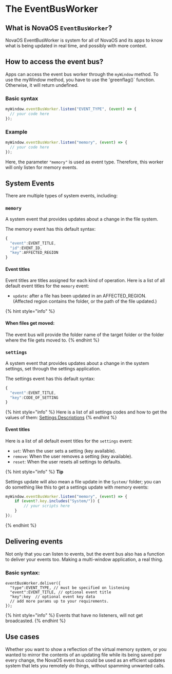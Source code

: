# The EventBusWorker

## What is NovaOS `EventBusWorker`?

NovaOS EventBusWorker is system for all of NovaOS and its apps to know what is being updated in real time, and possibly with more context.

## How to access the event bus?

Apps can access the event bus worker through the `myWindow` method. To use the myWindow method, you have to use the 'greenflag()\` function. Otherwise, it will return undefined.

### Basic syntax

```javascript
myWindow.eventBusWorker.listen("EVENT_TYPE", (event) => {
  // your code here
});
```

### Example

```javascript
myWindow.eventBusWorker.listen("memory", (event) => {
  // your code here
});
```

Here, the parameter `"memory"` is used as event type. Therefore, this worker will only listen for memory events.

## System Events

There are multiple types of system events, including:

### `memory`

A system event that provides updates about a change in the file system.

The memory event has this default syntax:

```javascript
{
  "event":EVENT_TITLE,
  "id":EVENT_ID,
  "key":AFFECTED_REGION
}
```

#### Event titles

Event titles are titles assigned for each kind of operation. Here is a list of all default event titles for the `memory` event:

* `update`: after a file has been updated in an AFFECTED\_REGION. (Affected region contains the folder, or the path of the file updated.)

{% hint style="info" %}
#### When files get moved:

The event bus will provide the folder name of the target folder or the folder where the file gets moved to.
{% endhint %}

### `settings`

A system event that provides updates about a change in the system settings, set through the settings application.

The settings event has this default syntax:

```javascript
{
  "event":EVENT_TITLE,
  "key":CODE_OF_SETTING
}
```

{% hint style="info" %}
Here is a list of all settings codes and how to get the values of them: [Settings Descriptions](https://github.com/adthoughtsglobal/Nova-OS/wiki/Settings-Descriptions)
{% endhint %}

#### Event titles

Here is a list of all default event titles for the `settings` event:

* `set`: When the user sets a setting (key available).
* `remove`: When the user removes a setting (key available).
* `reset`: When the user resets all settings to defaults.

{% hint style="info" %}
**Tip**

Settings update will also mean a file update in the `System/` folder; you can do something like this to get a settings update with memory events:

```javascript
myWindow.eventBusWorker.listen("memory", (event) => {
	if (event?.key.includes("System/")) {
		// your scripts here
	}
});
```
{% endhint %}

## Delivering events

Not only that you can listen to events, but the event bus also has a function to deliver your events too. Making a multi-window application, a real thing.

### Basic syntax:

```
eventBusWorker.deliver({
  "type":EVENT_TYPE, // must be specified on listening
  "event":EVENT_TITLE, // optional event title
  "key":key  // optional event key data
  // add more params up to your requirements.
});
```

{% hint style="info" %}
Events that have no listeners, will not get broadcasted.
{% endhint %}

## Use cases

Whether you want to show a reflection of the virtual memory system, or you wanted to mirror the contents of an updating file while its being saved per every change, the NovaOS event bus could be used as an efficient updates system that lets you remotely do things, without spamming unwanted calls.
